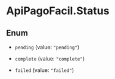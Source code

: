 # ApiPagoFacil.Status

## Enum


* `pending` (value: `"pending"`)

* `complete` (value: `"complete"`)

* `failed` (value: `"failed"`)



